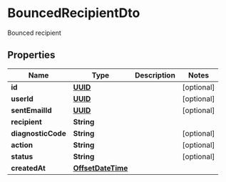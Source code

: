 

# BouncedRecipientDto

Bounced recipient
## Properties

Name | Type | Description | Notes
------------ | ------------- | ------------- | -------------
**id** | [**UUID**](UUID) |  |  [optional]
**userId** | [**UUID**](UUID) |  |  [optional]
**sentEmailId** | [**UUID**](UUID) |  |  [optional]
**recipient** | **String** |  | 
**diagnosticCode** | **String** |  |  [optional]
**action** | **String** |  |  [optional]
**status** | **String** |  |  [optional]
**createdAt** | [**OffsetDateTime**](OffsetDateTime) |  | 



